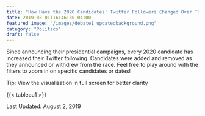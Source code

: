 ```yaml
---
title: "How Have the 2020 Candidates' Twitter Followers Changed Over Time?"
date: 2019-08-01T16:46:30-04:00
featured_image: "/images/debate1_updatedbackground.png"
category: "Politics"
draft: false
---
```

Since announcing their presidential campaigns, every 2020 candidate has increased their Twitter following. Candidates were added and removed as they announced or withdrew from the race. Feel free to play around with the filters to zoom in on specific candidates or dates!

Tip: View the visualization in full screen for better clarity
                    
                     

{{< tableau1 >}}

Last Updated: August 2, 2019
